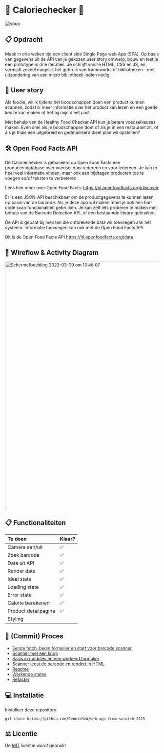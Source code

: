 # 🍫 Caloriechecker 🍫

![soup](https://media0.giphy.com/media/5z63S7ciWbsNU46ZDx/giphy.gif)

## 📋 Opdracht 

Maak in drie weken tijd een client side Single Page web App (SPA). Op basis van gegevens uit de API van je gekozen user story ontwerp, bouw en test je een prototype in drie iteraties. Je schrijft vanille HTML, CSS en JS, en vermijdt zoveel mogelijk het gebruik van frameworks of bibliotheken - met uitzondering van een micro bibliotheek indien nodig.

## 📖 User story

Als foodie, wil ik tijdens het boodschappen doen een product kunnen scannen, zodat ik meer informatie over het product kan lezen en een goede keuze kan maken of het bij mijn dieet past.

Met behulp van de Healthy Food Checker API kun je betere voedselkeuzes maken. Even snel als je boodschappen doet of als je in een restaurant zit, of als je thuis een uitgebreid en gedetailleerd dieet plan wil opstellen?

## 🛠 Open Food Facts API

De Caloriechecker is gebaseerd op Open Food Facts een productendatabase over voedsel door iedereen en voor iedereen. Je kan er heel veel informatie vinden, maar ook aan bijdragen producten toe te voegen en/of teksten te verbeteren.

Lees hier meer over Open Food Facts: https://nl.openfoodfacts.org/discover

Er is een JSON-API beschikbaar om de productgegevens te kunnen lezen op basis van de barcode. Als je deze app wil maken moet je ook een bar-code scan functionaliteit gebruiken. Je kan zelf iets proberen te maken met behulp van de Barcode Detection API, of een bestaamde library gebruiken.

De API is gebaat bij mensen die ontbrekende data wil toevoegen aan het systeem. Informatie toevoegen kan ook met de Open Food Facts API.

Dit is de Open Food Facts API https://nl.openfoodfacts.org/data

## 📱 Wireflow & Activity Diagram

<img width="807" alt="Scherm­afbeelding 2023-03-09 om 13 46 07" src="https://user-images.githubusercontent.com/94405795/224027194-b07c1a79-61c4-4956-a0fe-9383e3f806aa.png">

## 📋 Functionaliteiten
| Te doen                      | Klaar? |
| :--------------------------- | :---- |
| Camera aan/uit               | ✅    |
| Zoek barcode                 | ✅    |
| Data uit API                 | ✅    |
| Render data                  | ✅    |
| Ideal state                  | ✅    |
| Loading state                | ✅    |
| Error state                  | ✅    |
| Calorie berekenen            | ✅    |
| Product detailpagina         | ✅    |
| Styling                      |       |

## 🚧 (Commit) Proces

* [Eerste fetch, begin formulier en start voor barcode scanner](https://github.com/DennisHvA/web-app-from-scratch-2223/commit/34113f88bb5328bbbd91605e6e37f926993130e4)
* [Scanner met een knop](https://github.com/DennisHvA/web-app-from-scratch-2223/commit/a05693f7bb8960dc7772bf4144b6a62776049df7)
* [Basis in modules en een werkend formulier](https://github.com/DennisHvA/web-app-from-scratch-2223/commit/a05693f7bb8960dc7772bf4144b6a62776049df7)
* [Scanner leest de barcode en rendert in HTML](https://github.com/DennisHvA/web-app-from-scratch-2223/commit/1b5595cf28c9a34b0ecbb55926e86bf41c8714c7)
* [Readme](https://github.com/DennisHvA/web-app-from-scratch-2223/commit/f6b989d85ba7c3c4f0aee2fe977d3e63d0ef641e)
* [Werkende states](https://github.com/DennisHvA/web-app-from-scratch-2223/commit/0f83b83f0cb67a20e48801ec9f73eb8bd1f23d3b)
* [Refactor](https://github.com/DennisHvA/web-app-from-scratch-2223/commit/85edf18ba0638d66f28b3834d34b29b97c8859cd)

## 💻 Installatie

Installeer deze repository: 

```
git clone https://github.com/DennisHvA/web-app-from-scratch-2223
```

## ⚖️ Licentie

De [MIT](https://github.com/DennisHvA/web-app-from-scratch-2223/blob/main/LICENSE) licentie wordt gebruikt